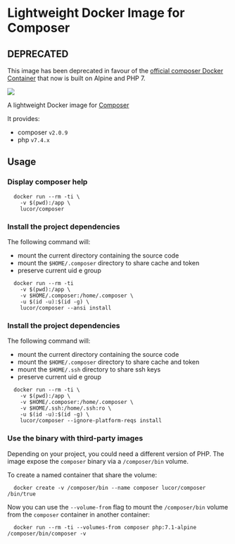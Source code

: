 # Lightweight Docker Image for Composer

## DEPRECATED
This image has been deprecated in favour of the [official composer Docker Container](https://hub.docker.com/_/composer/) that now is built on Alpine and PHP 7.

[![](https://images.microbadger.com/badges/image/lucor/composer.svg)](http://microbadger.com/images/lucor/composer "Get your own image badge on microbadger.com")

A lightweight Docker image for [Composer](https://getcomposer.org/)

It provides:

  - composer `v2.0.9`
  - php `v7.4.x`

## Usage

### Display composer help

```
  docker run --rm -ti \
    -v $(pwd):/app \
    lucor/composer
```

### Install the project dependencies

The following command will:

 - mount the current directory containing the source code
 - mount the `$HOME/.composer` directory to share cache and token
 - preserve current uid e group

```
  docker run --rm -ti
    -v $(pwd):/app \
    -v $HOME/.composer:/home/.composer \
    -u $(id -u):$(id -g) \
    lucor/composer --ansi install
```

### Install the project dependencies

The following command will:

 - mount the current directory containing the source code
 - mount the `$HOME/.composer` directory to share cache and token
 - mount the `$HOME/.ssh` directory to share ssh keys
 - preserve current uid e group

```
  docker run --rm -ti \
    -v $(pwd):/app \
    -v $HOME/.composer:/home/.composer \
    -v $HOME/.ssh:/home/.ssh:ro \
    -u $(id -u):$(id -g) \
    lucor/composer --ignore-platform-reqs install
```

### Use the binary with third-party images

Depending on your project, you could need a different version of PHP.
The image expose the `composer` binary via a `/composer/bin` volume.

To create a named container that share the volume:

```
  docker create -v /composer/bin --name composer lucor/composer /bin/true
```

Now you can use the `--volume-from` flag to mount the `/composer/bin` volume from
the `composer` container in another container:

```
  docker run --rm -ti --volumes-from composer php:7.1-alpine /composer/bin/composer -v
```
